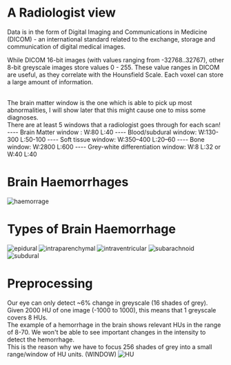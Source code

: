 # A Radiologist view
Data is in the form of Digital Imaging and Communications in Medicine (DICOM) - an international standard related to the exchange, storage and communication of digital medical images.

While DICOM 16-bit images (with values ranging from -32768..32767), other 8-bit greyscale images store values 0 - 255. These value ranges in DICOM are useful, as they correlate with the Hounsfield Scale. Each voxel can store a large amount of information.

<br>
The brain matter window is the one  which is able to pick up most abnormalities, I will show later that this might cause one to miss some diagnoses. 
<br>
There are at least 5 windows that a radiologist goes through for each scan!
---- Brain Matter window : W:80 L:40
---- Blood/subdural window: W:130-300 L:50-100
---- Soft tissue window: W:350–400 L:20–60
---- Bone window: W:2800 L:600
---- Grey-white differentiation window: W:8 L:32 or W:40 L:40


# Brain Haemorrhages
![haemorrage](https://user-images.githubusercontent.com/48018142/66402477-8abd3280-ea02-11e9-9655-3fec8d00e46e.png)

# Types of Brain Haemorrhage

![epidural](https://user-images.githubusercontent.com/48018142/66402479-8b55c900-ea02-11e9-8e23-19c9544296ac.png)
![intraparenchymal](https://user-images.githubusercontent.com/48018142/66402480-8b55c900-ea02-11e9-91ed-c10e794a468d.png)
![intraventricular](https://user-images.githubusercontent.com/48018142/66402481-8b55c900-ea02-11e9-99cd-d2cceb4ea59d.png)
![subarachnoid](https://user-images.githubusercontent.com/48018142/66402482-8bee5f80-ea02-11e9-8950-260b745b6d7c.png)
![subdural](https://user-images.githubusercontent.com/48018142/66402486-8d1f8c80-ea02-11e9-8390-14eee617c6ec.png)

# Preprocessing
Our eye can only detect ~6% change in greyscale (16 shades of grey).
<br>
Given 2000 HU of one image (-1000 to 1000), this means that 1 greyscale covers 8 HUs.
<br>
The example of a hemorrhage in the brain shows relevant HUs in the range of 8-70. We won't be able to see important changes in the intensity to detect the hemorrhage.
<br>
This is the reason why we have to focus 256 shades of grey into a small range/window of HU units. (WINDOW)
![HU](https://user-images.githubusercontent.com/48018142/66403731-b5a88600-ea04-11e9-9f68-e8140dbcb9c6.png)
